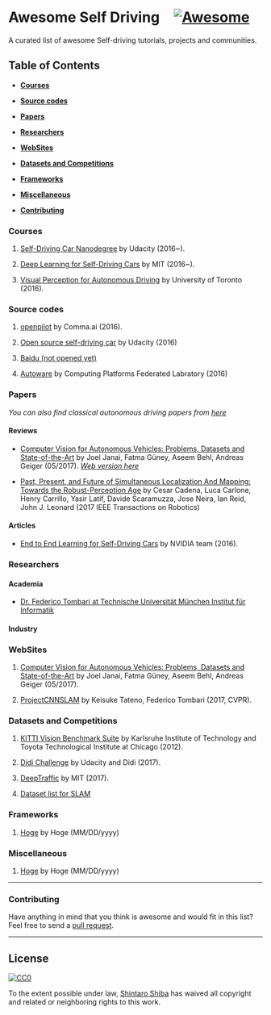 # Awesome Self Driving　[![Awesome](https://cdn.rawgit.com/sindresorhus/awesome/d7305f38d29fed78fa85652e3a63e154dd8e8829/media/badge.svg)](https://github.com/sindresorhus/awesome)

A curated list of awesome Self-driving tutorials, projects and communities.

## Table of Contents

* **[Courses](#courses)**  

* **[Source codes](#source-codes)**  

* **[Papers](#papers)**  

* **[Researchers](#researchers)**  

* **[WebSites](#websites)**  

* **[Datasets and Competitions](#datasets-and-competitions)**  

* **[Frameworks](#frameworks)**  

* **[Miscellaneous](#miscellaneous)**  

* **[Contributing](#contributing)**  

 
### Courses

1.  [Self-Driving Car Nanodegree](https://www.udacity.com/course/self-driving-car-engineer-nanodegree--nd013) by Udacity (2016~).

2.  [Deep Learning for Self-Driving Cars](http://selfdrivingcars.mit.edu/) by MIT (2016~).

3.  [Visual Perception for Autonomous Driving](http://www.cs.toronto.edu/~urtasun/courses/CSC2541/CSC2541_Winter16.html) by University of Toronto (2016).

### Source codes

1.  [openpilot](https://github.com/commaai/openpilot) by Comma.ai (2016).

2.  [Open source self-driving car](https://github.com/udacity/self-driving-car/) by Udacity (2016)

3.  [Baidu (not opened yet)]()

4.  [Autoware](https://github.com/CPFL/Autoware) by Computing Platforms Federated Labratory (2016)


### Papers
*You can also find classical autonomous driving papers from [here](https://github.com/takeitallsource/awesome-autonomous-vehicles)*


#### Reviews

 - [Computer Vision for Autonomous Vehicles: Problems, Datasets and State-of-the-Art](https://arxiv.org/abs/1704.05519) by Joel Janai, Fatma Güney, Aseem Behl, Andreas Geiger (05/2017). *[Web version here](#websites)*

 - [Past, Present, and Future of Simultaneous Localization And Mapping: Towards the Robust-Perception Age](https://arxiv.org/abs/1606.05830) by Cesar Cadena, Luca Carlone, Henry Carrillo, Yasir Latif, Davide Scaramuzza, Jose Neira, Ian Reid, John J. Leonard (2017 IEEE Transactions on Robotics)

#### Articles

 - [End to End Learning for Self-Driving Cars](https://arxiv.org/pdf/1604.07316.pdf) by NVIDIA team (2016).

### Researchers

#### Academia

 - [Dr. Federico Tombari at Technische Universität München Institut für Informatik](http://campar.in.tum.de/Main/FedericoTombari)


#### Industry


### WebSites

1.  [Computer Vision for Autonomous Vehicles: Problems, Datasets and State-of-the-Art](http://www.cvlibs.net/projects/autonomous_vision_survey/) by Joel Janai, Fatma Güney, Aseem Behl, Andreas Geiger (05/2017).

2.  [ProjectCNNSLAM](http://campar.in.tum.de/Chair/ProjectCNNSLAM0) by Keisuke Tateno, Federico Tombari (2017, CVPR).


### Datasets and Competitions

1.  [KITTI Vision Benchmark Suite](http://www.cvlibs.net/datasets/kitti/) by Karlsruhe Institute of Technology and Toyota Technological Institute at Chicago (2012).

2.  [Didi Challenge](https://www.udacity.com/didi-challenge) by Udacity and Didi (2017).

3.  [DeepTraffic](http://selfdrivingcars.mit.edu/deeptraffic/) by MIT (2017).

4.  [Dataset list for SLAM](https://slam-future.github.io/)


### Frameworks

1.  [Hoge]() by Hoge  (MM/DD/yyyy)


### Miscellaneous

1.  [Hoge]() by Hoge  (MM/DD/yyyy)


-----
### Contributing
Have anything in mind that you think is awesome and would fit in this list? Feel free to send a [pull request](). 

-----
## License

[![CC0](http://i.creativecommons.org/p/zero/1.0/88x31.png)](http://creativecommons.org/publicdomain/zero/1.0/)

To the extent possible under law, [Shintaro Shiba](https://shibashintaro.com) has waived all copyright and related or neighboring rights to this work.
